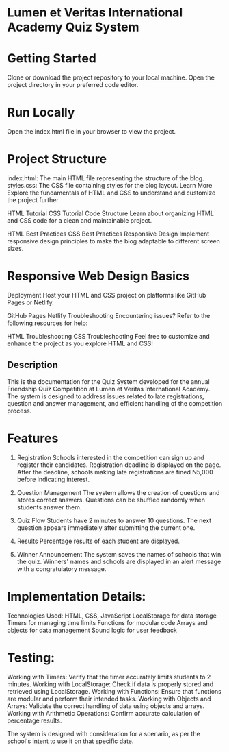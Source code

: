 # Lumen et Veritas International Academy Quiz System

# Getting Started
Clone or download the project repository to your local machine. Open the project directory in your preferred code editor.

# Run Locally
Open the index.html file in your browser to view the project.

# Project Structure
index.html: The main HTML file representing the structure of the blog.
styles.css: The CSS file containing styles for the blog layout.
Learn More
Explore the fundamentals of HTML and CSS to understand and customize the project further.

HTML Tutorial
CSS Tutorial
Code Structure
Learn about organizing HTML and CSS code for a clean and maintainable project.

HTML Best Practices
CSS Best Practices
Responsive Design
Implement responsive design principles to make the blog adaptable to different screen sizes.

# Responsive Web Design Basics
Deployment
Host your HTML and CSS project on platforms like GitHub Pages or Netlify.

GitHub Pages
Netlify
Troubleshooting
Encountering issues? Refer to the following resources for help:

HTML Troubleshooting
CSS Troubleshooting
Feel free to customize and enhance the project as you explore HTML and CSS!

## Description
This is the documentation for the Quiz System developed for the annual Friendship Quiz Competition at Lumen et Veritas International Academy. The system is designed to address issues related to late registrations, question and answer management, and efficient handling of the competition process.

# Features
1. Registration
Schools interested in the competition can sign up and register their candidates.
Registration deadline is displayed on the page.
After the deadline, schools making late registrations are fined N5,000 before indicating interest.

2. Question Management
The system allows the creation of questions and stores correct answers.
Questions can be shuffled randomly when students answer them.

3. Quiz Flow
Students have 2 minutes to answer 10 questions.
The next question appears immediately after submitting the current one.

4. Results
Percentage results of each student are displayed.

5. Winner Announcement
The system saves the names of schools that win the quiz.
Winners' names and schools are displayed in an alert message with a congratulatory message.

# Implementation Details:

Technologies Used:
HTML, CSS, JavaScript
LocalStorage for data storage
Timers for managing time limits
Functions for modular code
Arrays and objects for data management
Sound logic for user feedback

# Testing:
Working with Timers: Verify that the timer accurately limits students to 2 minutes.
Working with LocalStorage: Check if data is properly stored and retrieved using LocalStorage.
Working with Functions: Ensure that functions are modular and perform their intended tasks.
Working with Objects and Arrays: Validate the correct handling of data using objects and arrays.
Working with Arithmetic Operations: Confirm accurate calculation of percentage results.

The system is designed with consideration for a scenario, as per the school's intent to use it on that specific date.
